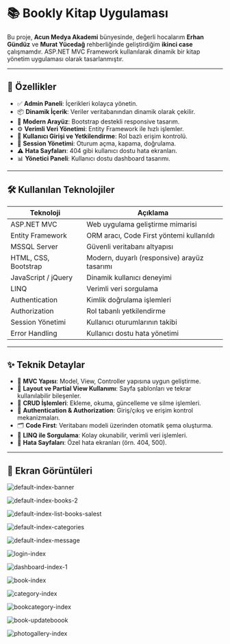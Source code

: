 # 📚 Bookly Kitap Uygulaması

Bu proje, **Acun Medya Akademi** bünyesinde, değerli hocalarım **Erhan Gündüz** ve **Murat Yücedağ** rehberliğinde geliştirdiğim **ikinci case** çalışmamdır. ASP.NET MVC Framework kullanılarak dinamik bir kitap yönetim uygulaması olarak tasarlanmıştır.

---

## 🚀 Özellikler

- ✅ **Admin Paneli**: İçerikleri kolayca yönetin.
- 📦 **Dinamik İçerik**: Veriler veritabanından dinamik olarak çekilir.
- 🎨 **Modern Arayüz**: Bootstrap destekli responsive tasarım.
- ⚙️ **Verimli Veri Yönetimi**: Entity Framework ile hızlı işlemler.
- 🔐 **Kullanıcı Girişi ve Yetkilendirme**: Rol bazlı erişim kontrolü.
- 💾 **Session Yönetimi**: Oturum açma, kapama, doğrulama.
- ⚠️ **Hata Sayfaları**: 404 gibi kullanıcı dostu hata ekranları.
- 📊 **Yönetici Paneli**: Kullanıcı dostu dashboard tasarımı.

---

## 🛠️ Kullanılan Teknolojiler

| Teknoloji            | Açıklama                                      |
|----------------------|-----------------------------------------------|
| ASP.NET MVC          | Web uygulama geliştirme mimarisi              |
| Entity Framework     | ORM aracı, Code First yöntemi kullanıldı      |
| MSSQL Server         | Güvenli veritabanı altyapısı                  |
| HTML, CSS, Bootstrap | Modern, duyarlı (responsive) arayüz tasarımı |
| JavaScript / jQuery  | Dinamik kullanıcı deneyimi                    |
| LINQ                 | Verimli veri sorgulama                        |
| Authentication       | Kimlik doğrulama işlemleri                    |
| Authorization        | Rol tabanlı yetkilendirme                     |
| Session Yönetimi     | Kullanıcı oturumlarının takibi                |
| Error Handling       | Kullanıcı dostu hata yönetimi                 |

---

## ✨ Teknik Detaylar

- 🔄 **MVC Yapısı**: Model, View, Controller yapısına uygun geliştirme.
- 🧩 **Layout ve Partial View Kullanımı**: Sayfa şablonları ve tekrar kullanılabilir bileşenler.
- 🧾 **CRUD İşlemleri**: Ekleme, okuma, güncelleme ve silme işlemleri.
- 🔐 **Authentication & Authorization**: Giriş/çıkış ve erişim kontrol mekanizmaları.
- 🗂️ **Code First**: Veritabanı modeli üzerinden otomatik şema oluşturma.
- 🧠 **LINQ ile Sorgulama**: Kolay okunabilir, verimli veri işlemleri.
- 🚨 **Hata Sayfaları**: Özel hata ekranları (örn. 404, 500).

---

## 📸 Ekran Görüntüleri
![default-index-banner](https://github.com/user-attachments/assets/741e1350-f1ce-4c03-97ba-7d50e030b973)

![default-index-books-2](https://github.com/user-attachments/assets/98c183af-f085-407c-95a1-9054b896150b)

![default-index-list-books-salest](https://github.com/user-attachments/assets/5bf7767e-1cf7-4530-b137-894de9a5f3b5)

![default-index-categories](https://github.com/user-attachments/assets/65c09b25-4380-472d-8719-a3d180e79898)

![default-index-message](https://github.com/user-attachments/assets/436cabe5-691a-4daa-bfbe-7c80fb0a6a41)

![login-index](https://github.com/user-attachments/assets/3c97ff27-fcc3-4176-85c5-1ad5fd65e6e9)


![dashboard-index-1](https://github.com/user-attachments/assets/84337b2e-8ae5-4ca3-b785-4ef8759cf285)

![book-index](https://github.com/user-attachments/assets/7d102a99-251b-429f-9716-0735baf62f53)

![category-index](https://github.com/user-attachments/assets/46c17439-1d61-4238-835a-3f2c678184af)

![bookcategory-index](https://github.com/user-attachments/assets/f3e68298-8212-4a82-a96c-1e37985afb67)

![book-updateboook](https://github.com/user-attachments/assets/54e5e74e-4305-48be-a15c-79ada36251f9)

![photogallery-index](https://github.com/user-attachments/assets/7f307249-21ff-4f60-87db-8ba6cd58b793)
